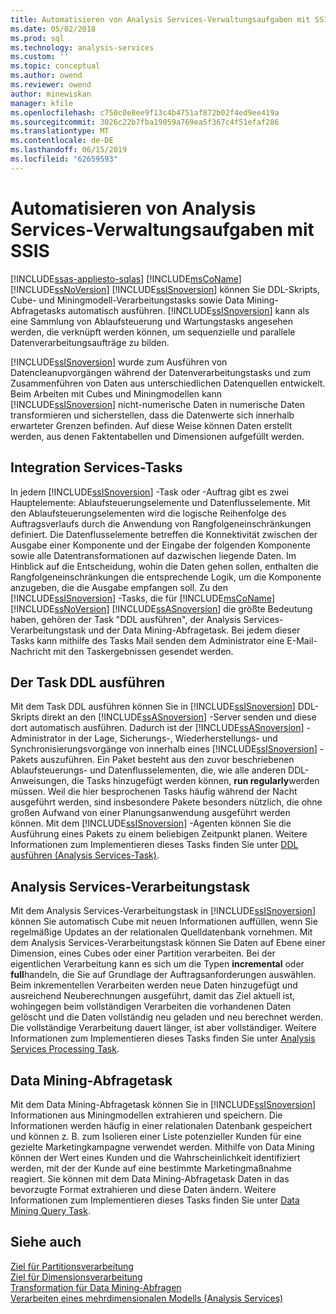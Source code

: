 ```yaml
---
title: Automatisieren von Analysis Services-Verwaltungsaufgaben mit SSIS | Microsoft-Dokumentation
ms.date: 05/02/2018
ms.prod: sql
ms.technology: analysis-services
ms.custom: ''
ms.topic: conceptual
ms.author: owend
ms.reviewer: owend
author: minewiskan
manager: kfile
ms.openlocfilehash: c750c0e8ee9f13c4b4751af872b02f4ed9ee419a
ms.sourcegitcommit: 3026c22b7fba19059a769ea5f367c4f51efaf286
ms.translationtype: MT
ms.contentlocale: de-DE
ms.lasthandoff: 06/15/2019
ms.locfileid: "62659593"
---
```

# <a name="automate-analysis-services-administrative-tasks-with-ssis"></a>Automatisieren von Analysis Services-Verwaltungsaufgaben mit SSIS
[!INCLUDE[ssas-appliesto-sqlas](../../includes/ssas-appliesto-sqlas.md)]
  [!INCLUDE[msCoName](../../includes/msconame-md.md)] [!INCLUDE[ssNoVersion](../../includes/ssnoversion-md.md)] [!INCLUDE[ssISnoversion](../../includes/ssisnoversion-md.md)] können Sie DDL-Skripts, Cube- und Miningmodell-Verarbeitungstasks sowie Data Mining-Abfragetasks automatisch ausführen. [!INCLUDE[ssISnoversion](../../includes/ssisnoversion-md.md)] kann als eine Sammlung von Ablaufsteuerung und Wartungstasks angesehen werden, die verknüpft werden können, um sequenzielle und parallele Datenverarbeitungsaufträge zu bilden.  
  
 [!INCLUDE[ssISnoversion](../../includes/ssisnoversion-md.md)] wurde zum Ausführen von Datencleanupvorgängen während der Datenverarbeitungstasks und zum Zusammenführen von Daten aus unterschiedlichen Datenquellen entwickelt. Beim Arbeiten mit Cubes und Miningmodellen kann [!INCLUDE[ssISnoversion](../../includes/ssisnoversion-md.md)] nicht-numerische Daten in numerische Daten transformieren und sicherstellen, dass die Datenwerte sich innerhalb erwarteter Grenzen befinden. Auf diese Weise können Daten erstellt werden, aus denen Faktentabellen und Dimensionen aufgefüllt werden.  
  
## <a name="integration-services-tasks"></a>Integration Services-Tasks  
 In jedem [!INCLUDE[ssISnoversion](../../includes/ssisnoversion-md.md)] -Task oder -Auftrag gibt es zwei Hauptelemente: Ablaufsteuerungselemente und Datenflusselemente. Mit den Ablaufsteuerungselementen wird die logische Reihenfolge des Auftragsverlaufs durch die Anwendung von Rangfolgeneinschränkungen definiert. Die Datenflusselemente betreffen die Konnektivität zwischen der Ausgabe einer Komponente und der Eingabe der folgenden Komponente sowie alle Datentransformationen auf dazwischen liegende Daten. Im Hinblick auf die Entscheidung, wohin die Daten gehen sollen, enthalten die Rangfolgeneinschränkungen die entsprechende Logik, um die Komponente anzugeben, die die Ausgabe empfangen soll. Zu den [!INCLUDE[ssISnoversion](../../includes/ssisnoversion-md.md)] -Tasks, die für [!INCLUDE[msCoName](../../includes/msconame-md.md)] [!INCLUDE[ssNoVersion](../../includes/ssnoversion-md.md)] [!INCLUDE[ssASnoversion](../../includes/ssasnoversion-md.md)] die größte Bedeutung haben, gehören der Task "DDL ausführen", der Analysis Services-Verarbeitungstask und der Data Mining-Abfragetask. Bei jedem dieser Tasks kann mithilfe des Tasks Mail senden dem Administrator eine E-Mail-Nachricht mit den Taskergebnissen gesendet werden.  
  
## <a name="the-execute-ddl-task"></a>Der Task DDL ausführen  
 Mit dem Task DDL ausführen können Sie in [!INCLUDE[ssISnoversion](../../includes/ssisnoversion-md.md)] DDL-Skripts direkt an den [!INCLUDE[ssASnoversion](../../includes/ssasnoversion-md.md)] -Server senden und diese dort automatisch ausführen. Dadurch ist der [!INCLUDE[ssASnoversion](../../includes/ssasnoversion-md.md)] -Administrator in der Lage, Sicherungs-, Wiederherstellungs- und Synchronisierungsvorgänge von innerhalb eines [!INCLUDE[ssISnoversion](../../includes/ssisnoversion-md.md)] -Pakets auszuführen. Ein Paket besteht aus den zuvor beschriebenen Ablaufsteuerungs- und Datenflusselementen, die, wie alle anderen DDL-Anweisungen, die Tasks hinzugefügt werden können, **run regularly**werden müssen. Weil die hier besprochenen Tasks häufig während der Nacht ausgeführt werden, sind insbesondere Pakete besonders nützlich, die ohne großen Aufwand von einer Planungsanwendung ausgeführt werden können. Mit dem [!INCLUDE[ssISnoversion](../../includes/ssisnoversion-md.md)] -Agenten können Sie die Ausführung eines Pakets zu einem beliebigen Zeitpunkt planen. Weitere Informationen zum Implementieren dieses Tasks finden Sie unter [DDL ausführen (Analysis Services-Task)](../../integration-services/control-flow/analysis-services-execute-ddl-task.md).  
  
## <a name="analysis-services-processing-task"></a>Analysis Services-Verarbeitungstask  
 Mit dem Analysis Services-Verarbeitungstask in [!INCLUDE[ssISnoversion](../../includes/ssisnoversion-md.md)] können Sie automatisch Cube mit neuen Informationen auffüllen, wenn Sie regelmäßige Updates an der relationalen Quelldatenbank vornehmen. Mit dem Analysis Services-Verarbeitungstask können Sie Daten auf Ebene einer Dimension, eines Cubes oder einer Partition verarbeiten. Bei der eigentlichen Verarbeitung kann es sich um die Typen **incremental** oder **full**handeln, die Sie auf Grundlage der Auftragsanforderungen auswählen. Beim inkrementellen Verarbeiten werden neue Daten hinzugefügt und ausreichend Neuberechnungen ausgeführt, damit das Ziel aktuell ist, wohingegen beim vollständigen Verarbeiten die vorhandenen Daten gelöscht und die Daten vollständig neu geladen und neu berechnet werden. Die vollständige Verarbeitung dauert länger, ist aber vollständiger. Weitere Informationen zum Implementieren dieses Tasks finden Sie unter [Analysis Services Processing Task](../../integration-services/control-flow/analysis-services-processing-task.md).  
  
## <a name="data-mining-query-task"></a>Data Mining-Abfragetask  
 Mit dem Data Mining-Abfragetask können Sie in [!INCLUDE[ssISnoversion](../../includes/ssisnoversion-md.md)] Informationen aus Miningmodellen extrahieren und speichern. Die Informationen werden häufig in einer relationalen Datenbank gespeichert und können z. B. zum Isolieren einer Liste potenzieller Kunden für eine gezielte Marketingkampagne verwendet werden. Mithilfe von Data Mining können der Wert eines Kunden und die Wahrscheinlichkeit identifiziert werden, mit der der Kunde auf eine bestimmte Marketingmaßnahme reagiert. Sie können mit dem Data Mining-Abfragetask Daten in das bevorzugte Format extrahieren und diese Daten ändern. Weitere Informationen zum Implementieren dieses Tasks finden Sie unter [Data Mining Query Task](../../integration-services/control-flow/data-mining-query-task.md).  
  
## <a name="see-also"></a>Siehe auch  
 [Ziel für Partitionsverarbeitung](../../integration-services/data-flow/partition-processing-destination.md)   
 [Ziel für Dimensionsverarbeitung](../../integration-services/data-flow/dimension-processing-destination.md)   
 [Transformation für Data Mining-Abfragen](../../integration-services/data-flow/transformations/data-mining-query-transformation.md)   
 [Verarbeiten eines mehrdimensionalen Modells &#40;Analysis Services&#41;](../../analysis-services/multidimensional-models/processing-a-multidimensional-model-analysis-services.md)   
  
  
